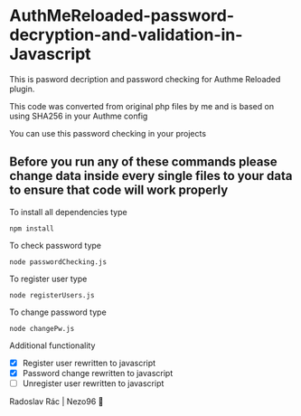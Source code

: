 # AuthMeReloaded-password-decryption-and-validation-in-Javascript
This is pasword decription and password checking for Authme Reloaded plugin.

This code was converted from original php files by me and is based on using SHA256 in your Authme config

You can use this password checking in your projects

## Before you run any of these commands please change data inside every single files to your data to ensure that code will work properly

To install all dependencies type
```
npm install
```

To check password type 
```
node passwordChecking.js
```
To register user type 
```
node registerUsers.js
```
To change password type
```
node changePw.js
```

Additional functionality

- [x] Register user rewritten to javascript
- [x] Password change rewritten to javascript
- [ ] Unregister user rewritten to javascript

Radoslav Rác | Nezo96 :slightly_smiling_face: